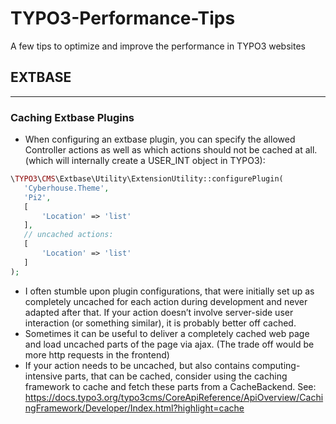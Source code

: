# TYPO3-Performance-Tips
A few tips to optimize and improve the performance in TYPO3 websites

## EXTBASE
___
### Caching Extbase Plugins
+ When configuring an extbase plugin, you can specify the allowed Controller actions as well as which actions should not be cached at all. (which will internally create a USER_INT object in TYPO3):

``` php
\TYPO3\CMS\Extbase\Utility\ExtensionUtility::configurePlugin(
   'Cyberhouse.Theme',
   'Pi2',
   [
       'Location' => 'list'
   ],
   // uncached actions:
   [
       'Location' => 'list'
   ]
);
```
+ I often stumble upon plugin configurations, that were initially set up as completely uncached for each action during development and never adapted after that. If your action doesn’t involve server-side user interaction (or something similar), it is probably better off cached.
+ Sometimes it can be useful to deliver a completely cached web page and load uncached parts of the page via ajax. (The trade off would be more http requests in the frontend)
+ If your action needs to be uncached, but also contains computing-intensive parts, that can be cached, consider using the caching framework to cache and fetch these parts from a CacheBackend. See: https://docs.typo3.org/typo3cms/CoreApiReference/ApiOverview/CachingFramework/Developer/Index.html?highlight=cache
